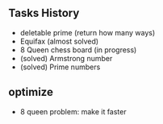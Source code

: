 ## Tasks History

* deletable prime (return how many ways)
* Equifax (almost solved)
* 8 Queen chess board (in progress)
* (solved) Armstrong number 
* (solved) Prime numbers 


## optimize
* 8 queen problem: make it faster 

